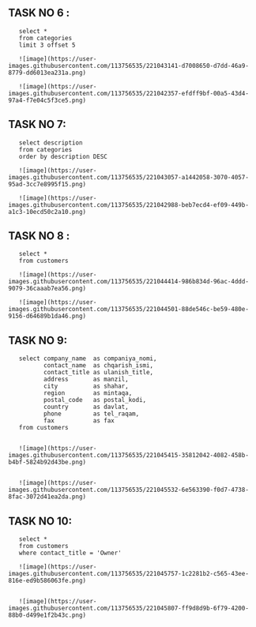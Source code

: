 ## TASK NO 6 :

       select *
       from categories
       limit 3 offset 5

       ![image](https://user-images.githubusercontent.com/113756535/221043141-d7008650-d7dd-46a9-8779-dd6013ea231a.png)

       ![image](https://user-images.githubusercontent.com/113756535/221042357-efdff9bf-00a5-43d4-97a4-f7e04c5f3ce5.png)

## TASK NO 7:

       select description
       from categories
       order by description DESC 

       ![image](https://user-images.githubusercontent.com/113756535/221043057-a1442058-3070-4057-95ad-3cc7e8995f15.png)

       ![image](https://user-images.githubusercontent.com/113756535/221042988-beb7ecd4-ef09-449b-a1c3-10ecd50c2a10.png)

## TASK NO 8 :

       select *
       from customers

       ![image](https://user-images.githubusercontent.com/113756535/221044414-986b834d-96ac-4ddd-9079-36caaab7ea56.png)

       ![image](https://user-images.githubusercontent.com/113756535/221044501-88de546c-be59-480e-9156-d64689b1da46.png)

## TASK NO 9:

       select company_name  as companiya_nomi,
              contact_name  as chqarish_ismi,
              contact_title as ulanish_title,
              address       as manzil,
              city          as shahar,
              region        as mintaqa,
              postal_code   as postal_kodi,
              country       as davlat,
              phone         as tel_raqam,
              fax           as fax
       from customers


       ![image](https://user-images.githubusercontent.com/113756535/221045415-35812042-4082-458b-b4bf-5824b92d43be.png)


       ![image](https://user-images.githubusercontent.com/113756535/221045532-6e563390-f0d7-4738-8fac-3072d41ea2da.png)

## TASK NO 10:

       select *
       from customers
       where contact_title = 'Owner'

       ![image](https://user-images.githubusercontent.com/113756535/221045757-1c2281b2-c565-43ee-816e-ed9b586063fe.png)


       ![image](https://user-images.githubusercontent.com/113756535/221045807-ff9d8d9b-6f79-4200-88b0-d499e1f2b43c.png)

